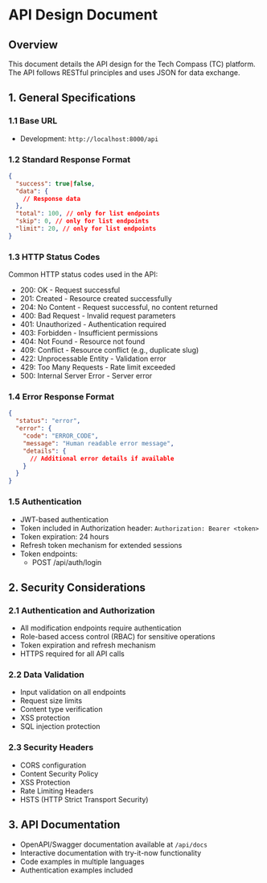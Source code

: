 # API Design Document

## Overview

This document details the API design for the Tech Compass (TC) platform. The API follows RESTful principles and uses JSON for data exchange.

## 1. General Specifications

### 1.1 Base URL

- Development: `http://localhost:8000/api`

### 1.2 Standard Response Format

```json
{
  "success": true|false,
  "data": {
    // Response data
  },
  "total": 100, // only for list endpoints
  "skip": 0, // only for list endpoints
  "limit": 20, // only for list endpoints
}
```

### 1.3 HTTP Status Codes

Common HTTP status codes used in the API:

- 200: OK - Request successful
- 201: Created - Resource created successfully
- 204: No Content - Request successful, no content returned
- 400: Bad Request - Invalid request parameters
- 401: Unauthorized - Authentication required
- 403: Forbidden - Insufficient permissions
- 404: Not Found - Resource not found
- 409: Conflict - Resource conflict (e.g., duplicate slug)
- 422: Unprocessable Entity - Validation error
- 429: Too Many Requests - Rate limit exceeded
- 500: Internal Server Error - Server error

### 1.4 Error Response Format

```json
{
  "status": "error",
  "error": {
    "code": "ERROR_CODE",
    "message": "Human readable error message",
    "details": {
      // Additional error details if available
    }
  }
}
```

### 1.5 Authentication

- JWT-based authentication
- Token included in Authorization header: `Authorization: Bearer <token>`
- Token expiration: 24 hours
- Refresh token mechanism for extended sessions
- Token endpoints:
  - POST /api/auth/login

## 2. Security Considerations

### 2.1 Authentication and Authorization

- All modification endpoints require authentication
- Role-based access control (RBAC) for sensitive operations
- Token expiration and refresh mechanism
- HTTPS required for all API calls

### 2.2 Data Validation

- Input validation on all endpoints
- Request size limits
- Content type verification
- XSS protection
- SQL injection protection

### 2.3 Security Headers

- CORS configuration
- Content Security Policy
- XSS Protection
- Rate Limiting Headers
- HSTS (HTTP Strict Transport Security)

## 3. API Documentation

- OpenAPI/Swagger documentation available at `/api/docs`
- Interactive documentation with try-it-now functionality
- Code examples in multiple languages
- Authentication examples included
